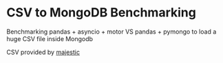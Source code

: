 # CSV to MongoDB Benchmarking

Benchmarking pandas + asyncio + motor VS pandas + pymongo to load a huge CSV file inside Mongodb

CSV provided by [majestic](https://blog.majestic.com/development/majestic-million-csv-daily/)